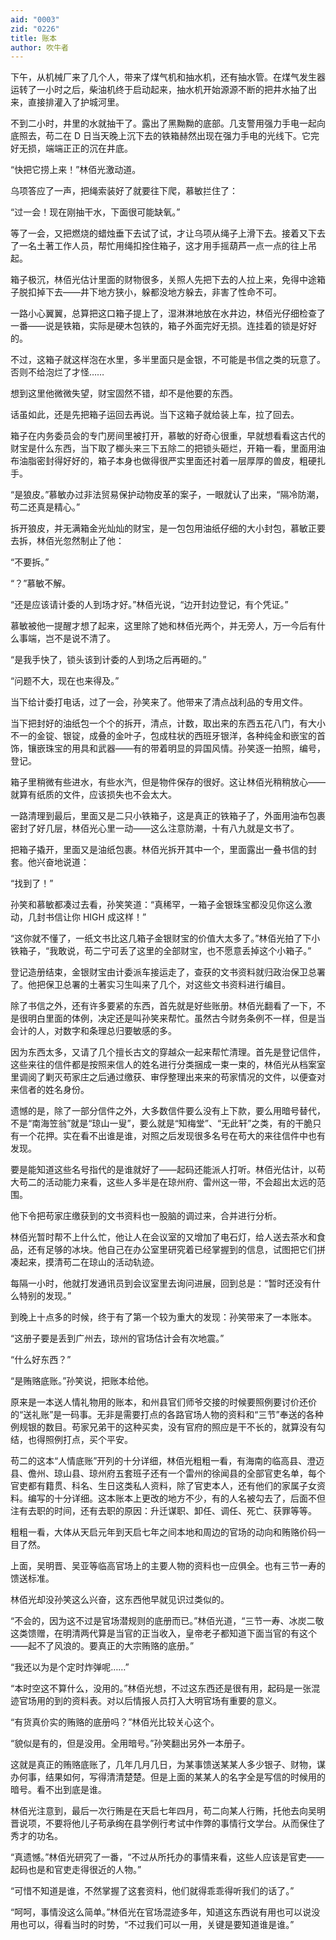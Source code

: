 ```yaml
---
aid: "0003"
zid: "0226"
title: 账本
author: 吹牛者
---
```


下午，从机械厂来了几个人，带来了煤气机和抽水机，还有抽水管。在煤气发生器运转了一小时之后，柴油机终于启动起来，抽水机开始源源不断的把井水抽了出来，直接排灌入了护城河里。

不到二小时，井里的水就抽干了。露出了黑黝黝的底部。几支警用强力手电一起向底照去，苟二在 D 日当天晚上沉下去的铁箱赫然出现在强力手电的光线下。它完好无损，端端正正的沉在井底。

“快把它捞上来！”林佰光激动道。

乌项答应了一声，把绳索装好了就要往下爬，慕敏拦住了：

“过一会！现在刚抽干水，下面很可能缺氧。”

等了一会，又把燃烧的蜡烛垂下去试了试，才让乌项从绳子上滑下去。接着又下去了一名土著工作人员，帮忙用绳扣拴住箱子，这才用手摇葫芦一点一点的往上吊起。

箱子极沉，林佰光估计里面的财物很多，关照人先把下去的人拉上来，免得中途箱子脱扣掉下去——井下地方狭小，躲都没地方躲去，非害了性命不可。

一路小心翼翼，总算把这口箱子提上了，湿淋淋地放在水井边，林佰光仔细检查了一番——说是铁箱，实际是硬木包铁的，箱子外面完好无损。连挂着的锁是好好的。

不过，这箱子就这样泡在水里，多半里面只是金银，不可能是书信之类的玩意了。否则不给泡烂了才怪……

想到这里他微微失望，财宝固然不错，却不是他要的东西。

话虽如此，还是先把箱子运回去再说。当下这箱子就给装上车，拉了回去。

箱子在内务委员会的专门房间里被打开，慕敏的好奇心很重，早就想看看这古代的财宝是什么东西，当下取了榔头来三下五除二的把锁头砸烂，开箱一看，里面用油布油脂密封得好好的，箱子本身也做得很严实里面还衬着一层厚厚的兽皮，粗硬扎手。

“是狼皮。”慕敏办过非法贸易保护动物皮革的案子，一眼就认了出来，“隔冷防潮，苟二还真是精心。”

拆开狼皮，并无满箱金光灿灿的财宝，是一包包用油纸仔细的大小封包，慕敏正要去拆，林佰光忽然制止了他：

“不要拆。”

“？”慕敏不解。

“还是应该请计委的人到场才好。”林佰光说，“边开封边登记，有个凭证。”

慕敏被他一提醒才想了起来，这里除了她和林佰光两个，并无旁人，万一今后有什么事端，岂不是说不清了。

“是我手快了，锁头该到计委的人到场之后再砸的。”

“问题不大，现在也来得及。”

当下给计委打电话，过了一会，孙笑来了。他带来了清点战利品的专用文件。

当下把封好的油纸包一个个的拆开，清点，计数，取出来的东西五花八门，有大小不一的金锭、银锭，成叠的金叶子，包成柱状的西班牙银洋，各种纯金和嵌宝的首饰，镶嵌珠宝的用具和武器——有的带着明显的异国风情。孙笑逐一拍照，编号，登记。

箱子里稍微有些进水，有些水汽，但是物件保存的很好。这让林佰光稍稍放心——就算有纸质的文件，应该损失也不会太大。

一路清理到最后，里面又是二只小铁箱子，这是真正的铁箱子了，外面用油布包裹密封了好几层，林佰光心里一动——这么注意防潮，十有八九就是文书了。

把箱子撬开，里面又是油纸包裹。林佰光拆开其中一个，里面露出一叠书信的封套。他兴奋地说道：

“找到了！”

孙笑和慕敏都凑过去看，孙笑笑道：“真稀罕，一箱子金银珠宝都没见你这么激动，几封书信让你 HIGH 成这样！”

“这你就不懂了，一纸文书比这几箱子金银财宝的价值大太多了。”林佰光拍了下小铁箱子，“我敢说，苟二宁可丢了这里的全部财宝，也不愿意丢掉这个小箱子。”

登记造册结束，金银财宝由计委派车接运走了，查获的文书资料就归政治保卫总署了。他把保卫总署的土著实习生叫来了几个，对这些文书资料进行编目。

除了书信之外，还有许多要紧的东西，首先就是好些账册。林佰光翻看了一下，不是很明白里面的体例，决定还是叫孙笑来帮忙。虽然古今财务条例不一样，但是当会计的人，对数字和条理总归要敏感的多。

因为东西太多，又请了几个擅长古文的穿越众一起来帮忙清理。首先是登记信件，这些来往的信件都是按照来信人的姓名进行分类捆成一束一束的，林佰光从档案室里调阅了剿灭苟家庄之后通过缴获、审俘整理出来来的苟家情况的文件，以便查对来信者的姓名身份。

遗憾的是，除了一部分信件之外，大多数信件要么没有上下款，要么用暗号替代，不是“南海笠翁”就是“琼山一叟”，要么就是“知梅堂”、“无此轩”之类，有的干脆只有一个花押。实在看不出谁是谁，对照之后发现很多名号在苟大的来往信件中也有发现。

要是能知道这些名号指代的是谁就好了——起码还能派人打听。林佰光估计，以苟大苟二的活动能力来看，这些人多半是在琼州府、雷州这一带，不会超出太远的范围。

他下令把苟家庄缴获到的文书资料也一股脑的调过来，合并进行分析。

林佰光暂时帮不上什么忙，他让人在会议室的又增加了电石灯，给人送去茶水和食品，还有足够的冰块。他自己在办公室里研究着已经掌握到的信息，试图把它们拼凑起来，摸清苟二在琼山的活动轨迹。

每隔一小时，他就打发通讯员到会议室里去询问进展，回到总是：“暂时还没有什么特别的发现。”

到晚上十点多的时候，终于有了第一个较为重大的发现：孙笑带来了一本账本。

“这册子要是丢到广州去，琼州的官场估计会有次地震。”

“什么好东西？”

“是贿赂底账。”孙笑说，把账本给他。

原来是一本送人情礼物用的账本，和州县官们师爷交接的时候要照例要讨价还价的“送礼账”是一码事。无非是需要打点的各路官场人物的资料和“三节”奉送的各种例规银的数目。苟家兄弟干的这种买卖，没有官府的照应是干不长的，就算没有勾结，也得照例打点，买个平安。

苟二的这本“人情底账”开列的十分详细，林佰光粗粗一看，有海南的临高县、澄迈县、儋州、琼山县、琼州府五套班子还有一个雷州的徐闻县的全部官吏名单，每个官吏都有籍贯、科名、生日这类私人资料，除了官吏本人，还有他们的家属子女资料。编写的十分详细。这本账本上更改的地方不少，有的人名被勾去了，后面不但注有去职的时间，还有去职的原因：升迁谋职、卸任、调任、死亡、获罪等等。

粗粗一看，大体从天启元年到天启七年之间本地和周边的官场的动向和贿赂价码一目了然。

上面，吴明晋、吴亚等临高官场上的主要人物的资料也一应俱全。也有三节一寿的馈送标准。

林佰光却没孙笑这么兴奋，这东西他早就见识过类似的。

“不会的，因为这不过是官场潜规则的底册而已。”林佰光道，“三节一寿、冰炭二敬这类馈赠，在明清两代算是当官的正当收入，皇帝老子都知道下面当官的有这个——起不了风浪的。要真正的大宗贿赂的底册。”

“我还以为是个定时炸弹呢……”

“本时空这不算什么，没用的。”林佰光想，不过这东西还是很有用，起码是一张混迹官场用的到的资料表。对以后情报人员打入大明官场有重要的意义。

“有货真价实的贿赂的底册吗？”林佰光比较关心这个。

“貌似是有的，但是没用。全用暗号。”孙笑翻出另外一本册子。

这就是真正的贿赂底账了，几年几月几日，为某事馈送某某人多少银子、财物，谋办何事，结果如何，写得清清楚楚。但是上面的某某人的名字全是写信的时候用的暗号。看不出到底是谁。

林佰光注意到，最后一次行贿是在天启七年四月，苟二向某人行贿，托他去向吴明晋说项，不要将他儿子苟承绚在县学例行考试中作弊的事情行文学台。从而保住了秀才的功名。

“真遗憾。”林佰光研究了一番，“不过从所托办的事情来看，这些人应该是官吏——起码也是和官吏走得很近的人物。”

“可惜不知道是谁，不然掌握了这套资料，他们就得乖乖得听我们的话了。”

“呵呵，事情没这么简单。”林佰光在官场混迹多年，知道这东西说有用也可以说没用也可以，得看当时的时势，“不过我们可以一用，关键是要知道谁是谁。”
